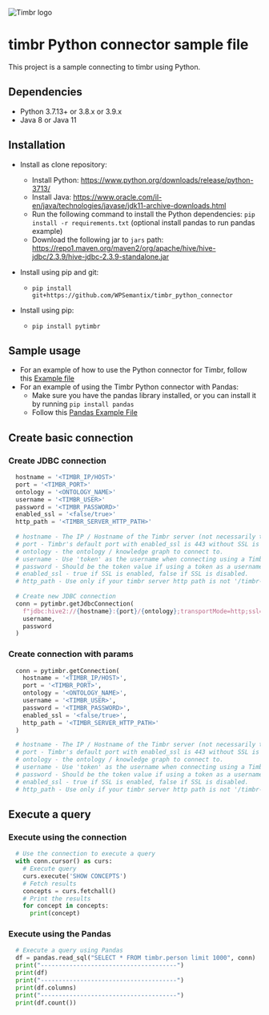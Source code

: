 ![Timbr logo](https://timbr.ai/wp-content/uploads/2023/06/timbr-ai-l-5-226x60-1.png)

# timbr Python connector sample file
This project is a sample connecting to timbr using Python.

## Dependencies
- Python 3.7.13+ or 3.8.x or 3.9.x
- Java 8 or Java 11

## Installation
- Install as clone repository:
  - Install Python: https://www.python.org/downloads/release/python-3713/
  - Install Java: https://www.oracle.com/il-en/java/technologies/javase/jdk11-archive-downloads.html
  - Run the following command to install the Python dependencies: `pip install -r requirements.txt`  (optional install pandas to run pandas example)
  - Download the following jar to `jars` path: https://repo1.maven.org/maven2/org/apache/hive/hive-jdbc/2.3.9/hive-jdbc-2.3.9-standalone.jar

- Install using pip and git:
  - `pip install git+https://github.com/WPSemantix/timbr_python_connector`

- Install using pip:
  - `pip install pytimbr`

## Sample usage
- For an example of how to use the Python connector for Timbr, follow this [Example file](example.py) 
- For an example of using the Timbr Python connector with Pandas:
  - Make sure you have the pandas library installed, or you can install it by running `pip install pandas`
  - Follow this [Pandas Example File](pandas_example.py)

## Create basic connection 

### Create JDBC connection
```python
  hostname = '<TIMBR_IP/HOST>'
  port = '<TIMBR_PORT>'
  ontology = '<ONTOLOGY_NAME>' 
  username = '<TIMBR_USER>'
  password = '<TIMBR_PASSWORD>'
  enabled_ssl = '<false/true>'
  http_path = '<TIMBR_SERVER_HTTP_PATH>'
  
  # hostname - The IP / Hostname of the Timbr server (not necessarily the hostname of the Timbr platform).
  # port - Timbr's default port with enabled_ssl is 443 without SSL is 11000
  # ontology - the ontology / knowledge graph to connect to.
  # username - Use 'token' as the username when connecting using a Timbr token, otherwise its the user name.
  # password - Should be the token value if using a token as a username, otherwise its the user's password.
  # enabled_ssl - true if SSL is enabled, false if SSL is disabled.
  # http_path - Use only if your timbr server http path is not '/timbr-server'
  
  # Create new JDBC connection
  conn = pytimbr.getJdbcConnection(
    f"jdbc:hive2://{hostname}:{port}/{ontology};transportMode=http;ssl={enabled_ssl};httpPath={http_path}",
    username,
    password
  )
```

### Create connection with params
```python
  conn = pytimbr.getConnection(
    hostname = '<TIMBR_IP/HOST>',
    port = '<TIMBR_PORT>',
    ontology = '<ONTOLOGY_NAME>',
    username = '<TIMBR_USER>',
    password = '<TIMBR_PASSWORD>',
    enabled_ssl = '<false/true>',
    http_path = '<TIMBR_SERVER_HTTP_PATH>'
  )

  # hostname - The IP / Hostname of the Timbr server (not necessarily the hostname of the Timbr platform).
  # port - Timbr's default port with enabled_ssl is 443 without SSL is 11000
  # ontology - the ontology / knowledge graph to connect to.
  # username - Use 'token' as the username when connecting using a Timbr token, otherwise its the user name.
  # password - Should be the token value if using a token as a username, otherwise its the user's password.
  # enabled_ssl - true if SSL is enabled, false if SSL is disabled.
  # http_path - Use only if your timbr server http path is not '/timbr-server'
```
## Execute a query

### Execute using the connection
```python
  # Use the connection to execute a query
  with conn.cursor() as curs:
    # Execute query
    curs.execute('SHOW CONCEPTS')
    # Fetch results
    concepts = curs.fetchall()
    # Print the results
    for concept in concepts:
      print(concept)
```

### Execute using the Pandas
```python
  # Execute a query using Pandas
  df = pandas.read_sql("SELECT * FROM timbr.person limit 1000", conn)
  print("--------------------------------------")
  print(df)
  print("--------------------------------------")
  print(df.columns)
  print("--------------------------------------")
  print(df.count())
```